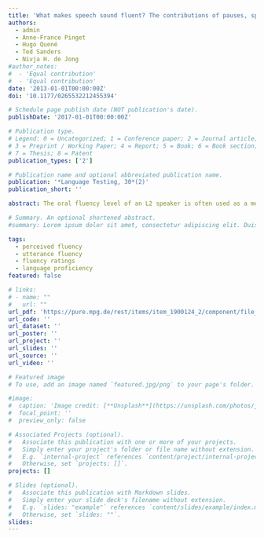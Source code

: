 ```yaml
---
title: 'What makes speech sound fluent? The contributions of pauses, speed and repairs'
authors:
  - admin
  - Anne-France Pinget
  - Hugo Quené
  - Ted Sanders
  - Nivja H. de Jong
#author_notes:
#  - 'Equal contribution'
#  - 'Equal contribution'
date: '2013-01-01T00:00:00Z'
doi: '10.1177/0265532212455394'

# Schedule page publish date (NOT publication's date).
publishDate: '2017-01-01T00:00:00Z'

# Publication type.
# Legend: 0 = Uncategorized; 1 = Conference paper; 2 = Journal article;
# 3 = Preprint / Working Paper; 4 = Report; 5 = Book; 6 = Book section;
# 7 = Thesis; 8 = Patent
publication_types: ['2']

# Publication name and optional abbreviated publication name.
publication: '*Language Testing, 30*(2)'
publication_short: ''

abstract: The oral fluency level of an L2 speaker is often used as a measure in assessing language proficiency. The present study reports on four experiments investigating the contributions of three fluency aspects (pauses, speed and repairs) to perceived fluency. In Experiment 1 untrained raters evaluated the oral fluency of L2 Dutch speakers. Using specific acoustic measures of pause, speed and repair phenomena, linear regression analyses revealed that pause and speed measures best predicted the subjective fluency ratings, and that repair measures contributed only very little. A second research question sought to account for these results by investigating perceptual sensitivity to acoustic pause, speed and repair phenomena, possibly accounting for the results from Experiment 1. In Experiments 2–4 three new groups of untrained raters rated the same L2 speech materials from Experiment 1 on the use of pauses, speed and repairs. A comparison of the results from perceptual sensitivity (Experiments 2–4) with fluency perception (Experiment 1) showed that perceptual sensitivity alone could not account for the contributions of the three aspects to perceived fluency. We conclude that listeners weigh the importance of the perceived aspects of fluency to come to an overall judgment.

# Summary. An optional shortened abstract.
#summary: Lorem ipsum dolor sit amet, consectetur adipiscing elit. Duis posuere tellus ac convallis placerat. Proin tincidunt magna sed ex sollicitudin condimentum.

tags:
  - perceived fluency
  - utterance fluency
  - fluency ratings
  - language proficiency
featured: false

# links:
# - name: ""
#   url: ""
url_pdf: 'https://pure.mpg.de/rest/items/item_1900124_2/component/file_1900123/content'
url_code: ''
url_dataset: ''
url_poster: ''
url_project: ''
url_slides: ''
url_source: ''
url_video: ''

# Featured image
# To use, add an image named `featured.jpg/png` to your page's folder.

#image:
#  caption: 'Image credit: [**Unsplash**](https://unsplash.com/photos/jdD8gXaTZsc)'
#  focal_point: ''
#  preview_only: false

# Associated Projects (optional).
#   Associate this publication with one or more of your projects.
#   Simply enter your project's folder or file name without extension.
#   E.g. `internal-project` references `content/project/internal-project/index.md`.
#   Otherwise, set `projects: []`.
projects: []

# Slides (optional).
#   Associate this publication with Markdown slides.
#   Simply enter your slide deck's filename without extension.
#   E.g. `slides: "example"` references `content/slides/example/index.md`.
#   Otherwise, set `slides: ""`.
slides:
---
```


<!-- THIS MARKDOWN BIT IS CURRENTLY COMMENTED OUT
{{% callout note %}}
Click the _Cite_ button above to demo the feature to enable visitors to import publication metadata into their reference management software.
{{% /callout %}}

Supplementary notes can be added here, including [code and math](https://wowchemy.com/docs/content/writing-markdown-latex/).
-->

